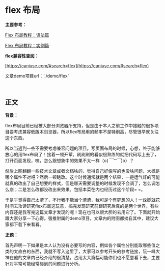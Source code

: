 ﻿# flex 布局

**主要参考：**

[Flex 布局教程：语法篇](http://www.ruanyifeng.com/blog/2015/07/flex-grammar.html)

[Flex 布局教程：实例篇](http://www.ruanyifeng.com/blog/2015/07/flex-examples.html)

**flex兼容性查阅：**

[https://caniuse.com/#search=flex](https://caniuse.com/#search=flex)

文章demo项目url：'./demo/flex'

<br>

## 正文

**背景：**

flex布局目前已经被大部分浏览器所支持，但是由于本人之前工作中接触的很多项目要考虑兼容低版本浏览器，所以flex布局用的频率不是特别高，尽管很早就关注这个东西。

所以当遇到一些不需要考虑兼容问题的项目，写页面布局的时候，心想，终于能够放心的用flex布局了！接着一顿开荤，刷刷刷的看似很熟练的就把代码写上去了，打开页面发现，咦，怎么跟想象中的效果不太一样（o(*￣︶￣*)o）？

然后上网翻翻一些技术文章或者文档啥的，觉得自己好像写的也没啥问题，大概是哪个属性不对吧？然后一顿瞎改。这个时候通常就是两个结果，一是运气好的可能就真的改出了自己想要的样式，但是哪天需要调整的时候发现不会调了，怎么调怎么崩；二是怎么改都没改出来效果。包括本菜在内也经历过这个阶段= =。

于是乎觉得自己太渣了，不行我不能当个渣渣，我可是个有梦想的人！一跺脚就花时间去攻读研究flex布局这玩意，搞完发现研究前跟研究后真的是两个世界，有些内容还是我写完这篇文章才发现的呢！现在也可以很大胆的去用它了。下面就开始跟大家分享一下心得。强推附属的demo项目，文章内的附图都摘自其中，建议大家都下载下来看看。

**正题：**

首先声明一下如果是本人认为没有必要写的内容，例如各个属性分别能取哪些值之类的太直白的东西，我就不写入这里了，大家可以参考开头的参考链接，阮一峰大神在他的文章内已经介绍的很清楚，占用太大篇幅可能你们也不愿意看下去，主要针对平常可能经常碰到的问题进行分析。

######



